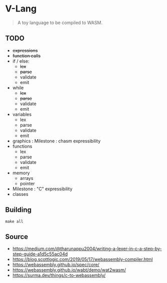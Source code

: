 # V-Lang

> A toy language to be compiled to WASM.

## TODO

- ~~expressions~~
- ~~function calls~~
- if / else:
  - ~~lex~~
  - ~~parse~~
  - validate
  - emit
- while
  - ~~lex~~
  - ~~parse~~
  - validate
  - emit
- variables
  - lex
  - parse
  - validate
  - emit
- graphics : Milestone : chasm expressibility
- functions
  - lex
  - parse
  - validate
  - emit
- memory
  - arrays
  - pointer
- Milestone : "C" expressibility
- classes

## Building

```
make all
```

## Source

- https://medium.com/@tharunappu2004/writing-a-lexer-in-c-a-step-by-step-guide-a1d5c55ac04d
- https://blog.scottlogic.com/2019/05/17/webassembly-compiler.html
- https://webassembly.github.io/spec/core/
- https://webassembly.github.io/wabt/demo/wat2wasm/
- https://surma.dev/things/c-to-webassembly/